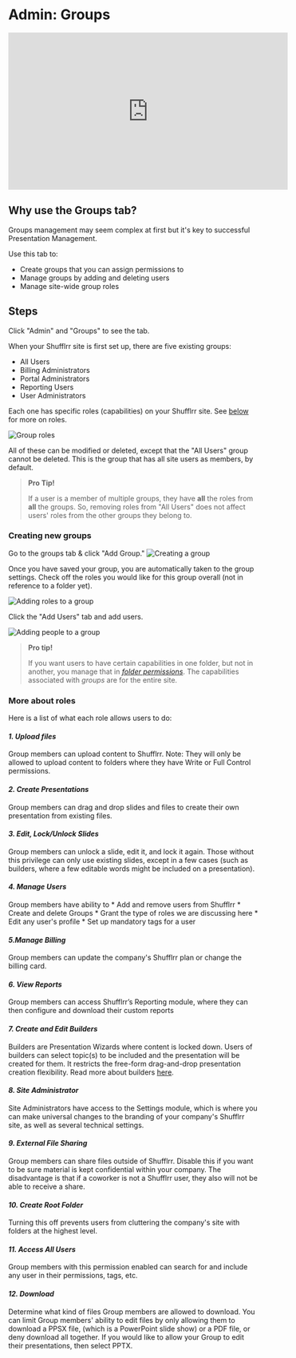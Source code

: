 # Admin: Groups

<div class="player">
<iframe width="560" height="315" src="https://www.youtube-nocookie.com/embed/jAvwPDwSxgk" title="YouTube video player" frameborder="0" allow="accelerometer; autoplay; clipboard-write; encrypted-media; gyroscope; picture-in-picture" allowfullscreen></iframe>
</div>

##  Why use the Groups tab?
Groups management may seem complex at first but it's key to successful Presentation Management. 

Use this tab to: 
* Create groups that you can assign permissions to 
* Manage groups by adding and deleting users
* Manage site-wide group roles 

## Steps 
Click "Admin" and "Groups" to see the tab. 

When your Shufflrr site is first set up, there are five existing groups: 
* All Users 
* Billing Administrators
* Portal Administrators
* Reporting Users
* User Administrators

Each one has specific roles (capabilities) on your Shufflrr site. See [below](#more-about-roles) for more on roles. 

![Group roles](img/admin-users-roles.png)

All of these can be modified or deleted, except that the "All Users" group cannot be deleted. This is the group that has all site users as members, by default. 

>**Pro Tip!**
> 
> If a user is a member of multiple groups, they have **all** the roles from **all** the groups. So, removing roles from "All Users" does not affect users' roles from the other groups they belong to.  

### Creating new groups

Go to the groups tab & click "Add Group." 
![Creating a group](img/presentations-permissions-groups.png)

Once you have saved your group, you are automatically taken to the group settings. Check off the roles you would like for this group overall (not in reference to a folder yet). 

![Adding roles to a group](img/presentations-permissions-grouproles.png)

Click the "Add Users" tab and add users.

![Adding people to a group](img/presentations-permissions-groups-addusers.png)
 

>**Pro tip!**
>
> If you want users to have certain capabilities in one folder, but not in another, you manage that in _[folder permissions](presentations-permissions.md)_. The capabilities associated with *groups* are for the entire site. 

### More about roles

Here is a list of what each role allows users to do: 

#### ***1. Upload files*** 
Group members can upload content to Shufflrr. 
Note: They will only be allowed to upload content to folders where they have Write or Full Control permissions.  

#### ***2. Create Presentations***<br> 
Group members can drag and drop slides and files to create their own presentation from existing files.

#### ***3. Edit, Lock/Unlock Slides*** <br>
Group members can unlock a slide, edit it, and lock it again. Those without this privilege can only use existing slides, except in a few cases (such as builders, where a few editable words might be included on a presentation).

#### ***4. Manage Users*** 
Group members have ability to 
	* Add and remove users from Shufflrr
	* Create and delete Groups
	* Grant the type of roles we are discussing here
	* Edit any user's profile
	* Set up mandatory tags for a user

#### ***5.Manage Billing*** 
Group members can update the company's Shufflrr plan or change the billing card. 

#### ***6. View Reports*** 
Group members can access Shufflrr’s Reporting module, where they can then configure and download their custom reports

#### ***7. Create and Edit Builders*** 
Builders are Presentation Wizards where content is locked down. Users of builders can select topic(s) to be included and the presentation will be created for them.  It restricts the free-form drag-and-drop presentation creation flexibility. Read more about builders [here](admin-builders.md).  
#### ***8. Site Administrator*** 
Site Administrators have access to the Settings module, which is where you can make universal changes to the branding of your company's Shufflrr site, as well as several technical settings. 
#### ***9. External File Sharing*** 
Group members can share files outside of Shufflrr. Disable this if you want to be sure material is kept confidential within your company. The disadvantage is that if a coworker is not a Shufflrr user, they also will not be able to receive a share. 
#### ***10. Create Root Folder*** 
Turning this off prevents users from cluttering the company's site with  folders at the highest level. 
#### ***11. Access All Users*** 
Group members with this permission enabled can search for and include any user in their permissions, tags, etc. 
#### ***12. Download*** 
Determine what kind of files Group members are allowed to download.  You can limit Group members' ability to edit files by only allowing them to download a PPSX file, (which is a PowerPoint slide show) or a PDF file, or deny download all together.  If you would like to allow your Group to edit their presentations, then select PPTX.

